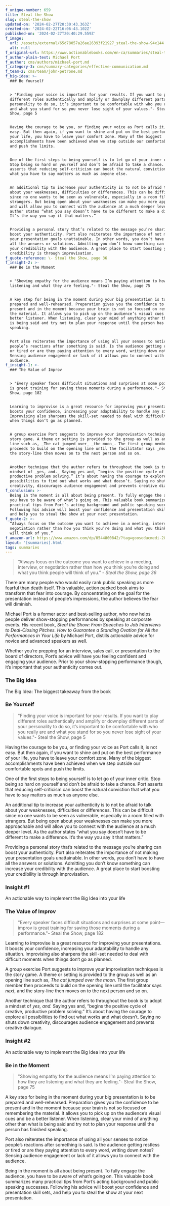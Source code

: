 ```yaml
---
f_unique-number: 659
title: Steal the Show
slug: steal-the-show
updated-on: '2024-02-27T20:30:43.363Z'
created-on: '2024-02-22T16:06:43.102Z'
published-on: '2024-02-27T20:40:29.559Z'
f_image:
  url: /assets/external/65d78057a26ae26393f21927_steal-the-show-94x144.jpeg
  alt: null
f_original-url: https://www.actionablebooks.com/en-ca/summaries/steal-the-show/
f_author-plain-text: Michael Port
f_author: cms/authors/michael-port.md
f_category-3: cms/summary-categories/effective-communication.md
f_team-2: cms/team/john-petrone.md
f_big-idea: >-
  ### Be Yourself


  > "Finding your voice is important for your results. If you want to play
  different roles authentically and amplify or downplay different parts of your
  personality to do so, it’s important to be comfortable with who you really are
  and what you stand for so you never lose sight of your values."- Steal the
  Show, page 5


  Having the courage to be you, or finding your voice as Port calls it, is not
  easy. But then again, if you want to shine and put on the best performance of
  your life, you have to leave your comfort zone. Many of the biggest
  accomplishments have been achieved when we step outside our comfortable spots
  and push the limits.


  One of the first steps to being yourself is to let go of your inner critic.
  Stop being so hard on yourself and don’t be afraid to take a chance. Port
  asserts that reducing self-criticism can boost the natural conviction that
  what you have to say matters as much as anyone else.


  An additional tip to increase your authenticity is to not be afraid to talk
  about your weaknesses, difficulties or differences. This can be difficult
  since no one wants to be seen as vulnerable, especially in a room filled with
  strangers. But being open about your weaknesses can make you more approachable
  and will allow you to connect with the audience at a much deeper level. As the
  author states “what you say doesn’t have to be different to make a difference.
  It’s the way you say it that matters.”


  Providing a personal story that’s related to the message you’re sharing can
  boost your authenticity. Port also reiterates the importance of not making
  your presentation goals unattainable. In other words, you don’t have to have
  all the answers or solutions. Admitting you don’t know something can increase
  your credibility with the audience. A great place to start boosting your
  credibility is through improvisation.
f_quote-reference: \- Steal the Show, page 36
f_insight-2: >-
  ### Be in the Moment


  > "Showing empathy for the audience means I’m paying attention to how they are
  listening and what they are feeling."- Steal the Show, page 75


  A key step for being in the moment during your big presentation is to be
  prepared and well-rehearsed. Preparation gives you the confidence to be
  present and in the moment because your brain is not so focused on remembering
  the material. It allows you to pick up on the audience’s visual cues and be a
  better listener. When listening, clear your mind of anything other than what
  is being said and try not to plan your response until the person has finished
  speaking.


  Port also reiterates the importance of using all your senses to notice
  people’s reactions after something is said. Is the audience getting restless
  or tired or are they paying attention to every word, writing down notes?
  Sensing audience engagement or lack of it allows you to connect with the
  audience.
f_insight-1: >-
  ### The Value of Improv


  > "Every speaker faces difficult situations and surprises at some point—improv
  is great training for saving those moments during a performance."- Steal the
  Show, page 182


  Learning to improvise is a great resource for improving your presentations. It
  boosts your confidence, increasing your adaptability to handle any situation.
  Improvising also sharpens the skill-set needed to deal with difficult moments
  when things don‘t go as planned.


  A group exercise Port suggests to improve your improvisation techniques is the
  story game. A theme or setting is provided to the group as well as an opening
  line such as, _The cat jumped over_ _the moon_. The first group member then
  proceeds to build on the opening line until the facilitator says _next_, and
  the story-line then moves on to the next person and so on.


  Another technique that the author refers to throughout the book is to adopt a
  mindset of _yes, and._ Saying yes and, “begins the positive cycle of creative,
  productive problem solving.” It’s about having the courage to explore all
  possibilities to find out what works and what doesn’t. Saying no shuts down
  creativity, discourages audience engagement and prevents creative dialogue.
f_conclusion: >-
  Being in the moment is all about being present. To fully engage the audience,
  you have to be aware of what’s going on. This valuable book summarizes many
  practical tips from Port’s acting background and public speaking successes.
  Following his advice will boost your confidence and presentation skill sets,
  and help you to steal the show at your next presentation.
f_quote-2: >-
  “Always focus on the outcome you want to achieve in a meeting, interview, or
  negotiation rather than how you think you’re doing and what you think people
  will think of you.”
f_amazon-url: https://www.amazon.com/dp/0544800842/?tag=gooseducmedi-20
layout: '[summaries].html'
tags: summaries
---
```


> “Always focus on the outcome you want to achieve in a meeting, interview, or negotiation rather than how you think you’re doing and what you think people will think of you.” _\- Steal the Show, page 36_

There are many people who would easily rank public speaking as more fearful than death itself. This valuable, action packed book aims to transform that fear into courage. By concentrating on the goal for the presentation instead of people’s impressions, the author believes the fear will diminish.

Michael Port is a former actor and best-selling author, who now helps people deliver show-stopping performances by speaking at corporate events. His recent book, _Steal the Show: From Speeches to Job Interviews to Deal-Closing Pitches. How to Guarantee a Standing Ovation for All the Performances in Your Life_ by Michael Port, distills actionable advice for novice and advanced speakers as well.

Whether you’re prepping for an interview, sales call, or presentation to the board of directors, Port’s advice will have you feeling confident and engaging your audience. Prior to your show-stopping performance though, it’s important that your authenticity comes out.

### The Big Idea

The Big Idea: The biggest takeaway from the book

### Be Yourself

> "Finding your voice is important for your results. If you want to play different roles authentically and amplify or downplay different parts of your personality to do so, it’s important to be comfortable with who you really are and what you stand for so you never lose sight of your values."- Steal the Show, page 5

Having the courage to be you, or finding your voice as Port calls it, is not easy. But then again, if you want to shine and put on the best performance of your life, you have to leave your comfort zone. Many of the biggest accomplishments have been achieved when we step outside our comfortable spots and push the limits.

One of the first steps to being yourself is to let go of your inner critic. Stop being so hard on yourself and don’t be afraid to take a chance. Port asserts that reducing self-criticism can boost the natural conviction that what you have to say matters as much as anyone else.

An additional tip to increase your authenticity is to not be afraid to talk about your weaknesses, difficulties or differences. This can be difficult since no one wants to be seen as vulnerable, especially in a room filled with strangers. But being open about your weaknesses can make you more approachable and will allow you to connect with the audience at a much deeper level. As the author states “what you say doesn’t have to be different to make a difference. It’s the way you say it that matters.”

Providing a personal story that’s related to the message you’re sharing can boost your authenticity. Port also reiterates the importance of not making your presentation goals unattainable. In other words, you don’t have to have all the answers or solutions. Admitting you don’t know something can increase your credibility with the audience. A great place to start boosting your credibility is through improvisation.

### Insight #1

An actionable way to implement the Big Idea into your life

### The Value of Improv

> "Every speaker faces difficult situations and surprises at some point—improv is great training for saving those moments during a performance."- Steal the Show, page 182

Learning to improvise is a great resource for improving your presentations. It boosts your confidence, increasing your adaptability to handle any situation. Improvising also sharpens the skill-set needed to deal with difficult moments when things don‘t go as planned.

A group exercise Port suggests to improve your improvisation techniques is the story game. A theme or setting is provided to the group as well as an opening line such as, _The cat jumped over_ _the moon_. The first group member then proceeds to build on the opening line until the facilitator says _next_, and the story-line then moves on to the next person and so on.

Another technique that the author refers to throughout the book is to adopt a mindset of _yes, and._ Saying yes and, “begins the positive cycle of creative, productive problem solving.” It’s about having the courage to explore all possibilities to find out what works and what doesn’t. Saying no shuts down creativity, discourages audience engagement and prevents creative dialogue.

### Insight #2

An actionable way to implement the Big Idea into your life

### Be in the Moment

> "Showing empathy for the audience means I’m paying attention to how they are listening and what they are feeling."- Steal the Show, page 75

A key step for being in the moment during your big presentation is to be prepared and well-rehearsed. Preparation gives you the confidence to be present and in the moment because your brain is not so focused on remembering the material. It allows you to pick up on the audience’s visual cues and be a better listener. When listening, clear your mind of anything other than what is being said and try not to plan your response until the person has finished speaking.

Port also reiterates the importance of using all your senses to notice people’s reactions after something is said. Is the audience getting restless or tired or are they paying attention to every word, writing down notes? Sensing audience engagement or lack of it allows you to connect with the audience.

Being in the moment is all about being present. To fully engage the audience, you have to be aware of what’s going on. This valuable book summarizes many practical tips from Port’s acting background and public speaking successes. Following his advice will boost your confidence and presentation skill sets, and help you to steal the show at your next presentation.
